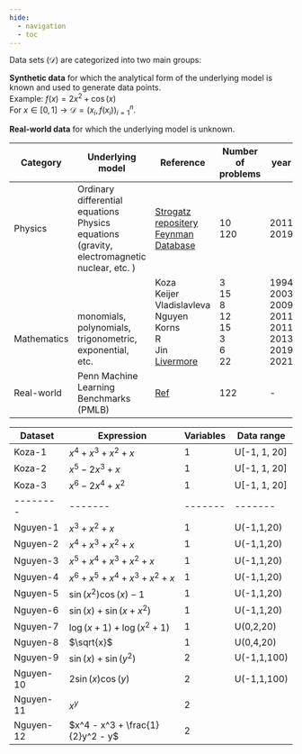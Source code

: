 ```yaml
---
hide:
  - navigation
  - toc
---
```


Data sets ($\mathcal{D}$) are categorized into two main groups:

**Synthetic data**  for which the analytical form of the underlying model is known and used to generate data points. <br>
Example: $f(x) = 2x^2 + \cos(x)$<br>
For $x \in [0,1] \rightarrow \mathcal{D}=(x_i,f(x_i))_{i=1}^{n}$. <br>

**Real-world data** for which the underlying model is unknown.<br>

| Category | Underlying model   | Reference | Number of problems | year |
| -------- | ------- | ------- | ------- | ----- 
| Physics | Ordinary differential equations <br> Physics equations (gravity, electromagnetic nuclear, etc. )| [Strogatz repositery](https://williamlacava.com/ode-strogatz/) <br> [Feynman Database](https://space.mit.edu/home/tegmark/aifeynman.html) | 10 <br> 120 | 2011 <br> 2019 |
| <br> <br> <br> Mathematics | <br> <br> <br> monomials, polynomials, <br> trigonometric, exponential, etc.  | Koza <br> Keijer <br> Vladislavleva <br> Nguyen <br> Korns <br> R <br> Jin <br> [Livermore](https://arxiv.org/abs/1912.04871) | 3 <br> 15 <br> 8 <br> 12 <br> 15 <br> 3 <br> 6 <br> 22 | 1994 <br> 2003 <br> 2009 <br> 2011 <br> 2011 <br> 2013 <br> 2019 <br> 2021 |
| Real-world | Penn Machine Learning Benchmarks (PMLB) | [Ref](https://epistasislab.github.io/pmlb/) | 122 | -|


| Dataset | Expression | Variables | Data range|
| -------- | ------- | ------- | ------- |
| Koza-1 | $x^4 + x^3 + x^2 + x$ | 1 |  U[-1, 1, 20] |
| Koza-2 | $x^5 - 2x^3 + x$ | 1 | U[-1, 1, 20] |
| Koza-3 | $x^6 - 2x^4 + x^2$ | 1 | U[-1, 1, 20] |
| -------- | ------- | ------- | ------- |
| Nguyen-1 | $x^3+ x^2 + x$ | 1 | U(-1,1,20)|
| Nguyen-2 | $x^4 + x^3+ x^2 + x$| 1 |  U(-1,1,20)|
| Nguyen-3 | $x^5 + x^4 + x^3+ x^2 + x$| 1 | U(-1,1,20)|
| Nguyen-4 | $x^6 + x^5 + x^4 + x^3+ x^2 + x$ | 1 | U(-1,1,20)|
| Nguyen-5 | $\sin(x^2)\cos(x) -1$ | 1 | U(-1,1,20)|
| Nguyen-6 | $\sin(x) + \sin(x+x^2)$ | 1 | U(-1,1,20)|
| Nguyen-7 | $\log(x+1) + \log(x^2+1)$ | 1 | U(0,2,20)|
| Nguyen-8 | $\sqrt{x}$ | 1 | U(0,4,20)|
| Nguyen-9 | $\sin(x) + \sin(y^2)$ | 2 | U(-1,1,100)|
| Nguyen-10 | $2\sin(x)\cos(y)$ | 2 | U(-1,1,100)|
| Nguyen-11 | $x^{y}$ |  2|
| Nguyen-12 | $x^4 - x^3 + \frac{1}{2}y^2 - y$| 2|
